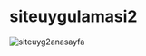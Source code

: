 # siteuygulamasi2

![siteuyg2anasayfa](https://user-images.githubusercontent.com/71942478/201030154-edf6f092-0509-4020-a564-8393d694f921.png)
